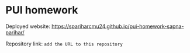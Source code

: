 # PUI homework

Deployed website: https://spariharcmu24.github.io/pui-homework-sapna-parihar/

Repository link: `add the URL to this repository`
